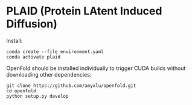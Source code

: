 # PLAID (Protein LAtent Induced Diffusion)

Install:
```
conda create --file environment.yaml
conda activate plaid
```

OpenFold should be installed individually to trigger CUDA builds without downloading other dependencies:
```
git clone https://github.com/amyxlu/openfold.git
cd openfold
python setup.py develop
```
